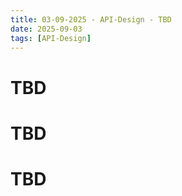 ```yaml
---
title: 03-09-2025 - API-Design - TBD
date: 2025-09-03
tags: [API-Design]
---
```


# TBD

# TBD

# TBD
